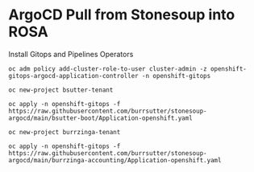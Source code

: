 # ArgoCD Pull from Stonesoup into ROSA


Install Gitops and Pipelines Operators

```
oc adm policy add-cluster-role-to-user cluster-admin -z openshift-gitops-argocd-application-controller -n openshift-gitops
```

```
oc new-project bsutter-tenant
 
oc apply -n openshift-gitops -f https://raw.githubusercontent.com/burrsutter/stonesoup-argocd/main/bsutter-boot/Application-openshift.yaml
```

```
oc new-project burrzinga-tenant

oc apply -n openshift-gitops -f https://raw.githubusercontent.com/burrsutter/stonesoup-argocd/main/burrzinga-accounting/Application-openshift.yaml
```



